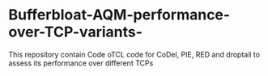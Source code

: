 # Bufferbloat-AQM-performance-over-TCP-variants-
This repository contain Code oTCL code for CoDel, PIE, RED and droptail to assess its performance over different TCPs
